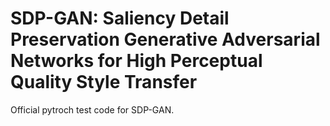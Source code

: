 # SDP-GAN: Saliency Detail Preservation Generative Adversarial Networks for High Perceptual Quality Style Transfer

Official pytroch test code for SDP-GAN. 
